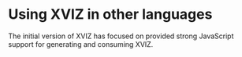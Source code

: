 # Using XVIZ in other languages

The initial version of XVIZ has focused on provided strong JavaScript support for generating and
consuming XVIZ.
